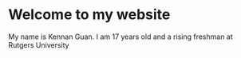 # Welcome to my website

My name is Kennan Guan. I am 17 years old and a rising freshman at Rutgers University
